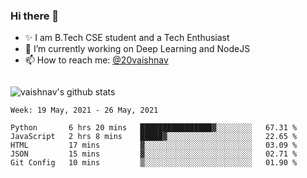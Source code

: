 ### Hi there 👋

<!--
**vaishnav-197/vaishnav-197** is a ✨ _special_ ✨ repository because its `README.md` (this file) appears on your GitHub profile.

Here are some ideas to get you started:
-->

- ✨ I am B.Tech CSE student and a Tech Enthusiast
- 🔭 I’m currently working on Deep Learning and NodeJS
- 📫 How to reach me: [@20vaishnav](https://twitter.com/20vaishnav)


<img src="https://github.com/vaishnav-197/vaishnav-197/blob/main/images/stat.svg" alt=""/>


![vaishnav's github stats](https://github-readme-stats.vercel.app/api?username=vaishnav-197&show_icons=true&theme=dark&count_private=true)



<!--START_SECTION:waka-->
```text
Week: 19 May, 2021 - 26 May, 2021

Python       6 hrs 20 mins   ████████████████▓░░░░░░░░   67.31 % 
JavaScript   2 hrs 8 mins    █████▓░░░░░░░░░░░░░░░░░░░   22.65 % 
HTML         17 mins         ▓░░░░░░░░░░░░░░░░░░░░░░░░   03.09 % 
JSON         15 mins         ▓░░░░░░░░░░░░░░░░░░░░░░░░   02.71 % 
Git Config   10 mins         ▒░░░░░░░░░░░░░░░░░░░░░░░░   01.90 % 
```
<!--END_SECTION:waka-->
